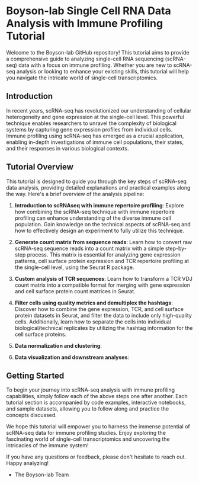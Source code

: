 
# Boyson-lab Single Cell RNA Data Analysis with Immune Profiling Tutorial

Welcome to the Boyson-lab GitHub repository! This tutorial aims to provide a comprehensive guide to analyzing single-cell RNA sequencing (scRNA-seq) data with a focus on immune profiling. Whether you are new to scRNA-seq analysis or looking to enhance your existing skills, this tutorial will help you navigate the intricate world of single-cell transcriptomics.

## Introduction

In recent years, scRNA-seq has revolutionized our understanding of cellular heterogeneity and gene expression at the single-cell level. This powerful technique enables researchers to unravel the complexity of biological systems by capturing gene expression profiles from individual cells. Immune profiling using scRNA-seq has emerged as a crucial application, enabling in-depth investigations of immune cell populations, their states, and their responses in various biological contexts.

## Tutorial Overview

This tutorial is designed to guide you through the key steps of scRNA-seq data analysis, providing detailed explanations and practical examples along the way. Here's a brief overview of the analysis pipeline:

1. **Introduction to scRNAseq with immune repertoire profiling**: Explore how combining the scRNA-seq technique with immune repertoire profiling can enhance understanding of the diverse immune cell population. Gain knowledge on the technical aspects of scRNA-seq and how to effectively design an experiment to fully utilize this technique.

2. **Generate count matrix from sequence reads**: Learn how to convert raw scRNA-seq sequence reads into a count matrix with a simple step-by-step process. This matrix is essential for analyzing gene expression patterns, cell surface protein expression and TCR repertoire profiling at the single-cell level, using the Seurat R package.

3. **Custom analysis of TCR sequences**: Learn how to transform a TCR VDJ count matrix into a compatible format for merging with gene expression and cell surface protein count matrices in Seurat.

4. **Filter cells using quality metrics and demultiplex the hashtags**: Discover how to combine the gene expression, TCR, and cell surface protein datasets in Seurat, and filter the data to include only high-quality cells. Additionally, learn how to separate the cells into individual biological/technical replicates by utilizing the hashtag information for the cell surface proteins.

5. **Data normalization and clustering**:

6. **Data visualization and downstream analyses**:


## Getting Started

To begin your journey into scRNA-seq analysis with immune profiling capabilities, simply follow each of the above steps one after another. Each tutorial section is accompanied by code examples, interactive notebooks, and sample datasets, allowing you to follow along and practice the concepts discussed.

We hope this tutorial will empower you to harness the immense potential of scRNA-seq data for immune profiling studies. Enjoy exploring the fascinating world of single-cell transcriptomics and uncovering the intricacies of the immune system!

If you have any questions or feedback, please don't hesitate to reach out. Happy analyzing!

- The Boyson-lab Team